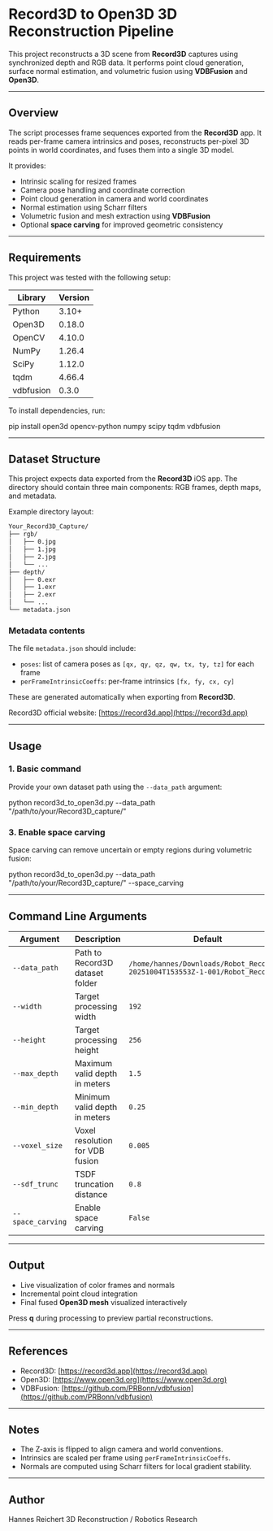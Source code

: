 # Record3D to Open3D 3D Reconstruction Pipeline

This project reconstructs a 3D scene from **Record3D** captures using synchronized depth and RGB data.
It performs point cloud generation, surface normal estimation, and volumetric fusion using **VDBFusion** and **Open3D**.

---

## Overview

The script processes frame sequences exported from the **Record3D** app.
It reads per-frame camera intrinsics and poses, reconstructs per-pixel 3D points in world coordinates,
and fuses them into a single 3D model.

It provides:

* Intrinsic scaling for resized frames
* Camera pose handling and coordinate correction
* Point cloud generation in camera and world coordinates
* Normal estimation using Scharr filters
* Volumetric fusion and mesh extraction using **VDBFusion**
* Optional **space carving** for improved geometric consistency

---

## Requirements

This project was tested with the following setup:

| Library   | Version |
| --------- | ------- |
| Python    | 3.10+   |
| Open3D    | 0.18.0  |
| OpenCV    | 4.10.0  |
| NumPy     | 1.26.4  |
| SciPy     | 1.12.0  |
| tqdm      | 4.66.4  |
| vdbfusion | 0.3.0   |

To install dependencies, run:

pip install open3d opencv-python numpy scipy tqdm vdbfusion

---

## Dataset Structure

This project expects data exported from the **Record3D** iOS app.
The directory should contain three main components: RGB frames, depth maps, and metadata.

Example directory layout:
```bash
Your_Record3D_Capture/
├── rgb/
│   ├── 0.jpg
│   ├── 1.jpg
│   ├── 2.jpg
│   └── ...
├── depth/
│   ├── 0.exr
│   ├── 1.exr
│   ├── 2.exr
│   └── ...
└── metadata.json
```

### Metadata contents

The file `metadata.json` should include:

* `poses`: list of camera poses as `[qx, qy, qz, qw, tx, ty, tz]` for each frame
* `perFrameIntrinsicCoeffs`: per-frame intrinsics `[fx, fy, cx, cy]`

These are generated automatically when exporting from **Record3D**.

Record3D official website: [https://record3d.app](https://record3d.app)

---

## Usage

### 1. Basic command

Provide your own dataset path using the `--data_path` argument:

python record3d_to_open3d.py --data_path "/path/to/your/Record3D_capture/"

### 3. Enable space carving

Space carving can remove uncertain or empty regions during volumetric fusion:

python record3d_to_open3d.py --data_path "/path/to/your/Record3D_capture/" --space_carving

---

## Command Line Arguments

| Argument          | Description                     | Default                                                                        |
| ----------------- | ------------------------------- | ------------------------------------------------------------------------------ |
| `--data_path`     | Path to Record3D dataset folder | `/home/hannes/Downloads/Robot_Record3D-20251004T153553Z-1-001/Robot_Record3D/` |
| `--width`         | Target processing width         | `192`                                                                          |
| `--height`        | Target processing height        | `256`                                                                          |
| `--max_depth`     | Maximum valid depth in meters   | `1.5`                                                                          |
| `--min_depth`     | Minimum valid depth in meters   | `0.25`                                                                         |
| `--voxel_size`    | Voxel resolution for VDB fusion | `0.005`                                                                        |
| `--sdf_trunc`     | TSDF truncation distance        | `0.8`                                                                          |
| `--space_carving` | Enable space carving            | `False`                                                                        |

---

## Output

* Live visualization of color frames and normals
* Incremental point cloud integration
* Final fused **Open3D mesh** visualized interactively

Press **q** during processing to preview partial reconstructions.

---

## References

* Record3D: [https://record3d.app](https://record3d.app)
* Open3D: [https://www.open3d.org](https://www.open3d.org)
* VDBFusion: [https://github.com/PRBonn/vdbfusion](https://github.com/PRBonn/vdbfusion)

---

## Notes

* The Z-axis is flipped to align camera and world conventions.
* Intrinsics are scaled per frame using `perFrameIntrinsicCoeffs`.
* Normals are computed using Scharr filters for local gradient stability.

---

## Author

Hannes Reichert
3D Reconstruction / Robotics Research


